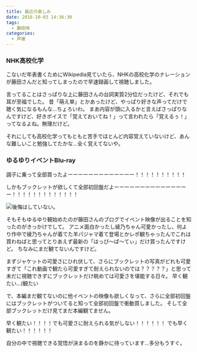 ```yaml
---
title: 最近の楽しみ
date: 2016-10-03 14:36:30
tags:
  - 藤田咲
categories:
  - 声優
---
```

### NHK高校化学

こないだ年表書くためにWikipedia見ていたら、NHKの高校化学のナレーションが藤田さんだと知ってしまったので早速録画して視聴しました。
<!-- more -->
言ってることはさっぱりな上に藤田さんの台詞実質2分位だったけど、それでも耳が至福でした。
昔「萌え単」とかあったけど、やっぱり好きな声ってだけで聴く気になるもんな…ちょろいわ。
まあ内容が頭に入るかと言えばさっぱりなんですけど、好きボイスで「覚えておいてね！」って言われたら「覚えるぅ！」ってなるよね。無理だけど。

それにしても高校化学ってもともと苦手でほとんど内容覚えていないけど、あんな難しいこと勉強してたかな…全く覚えてないや。

### ゆるゆりイベントBlu-ray

調子に乗って全部買ったよーーーーーーーーーーーーー！！！！！！！！！！

しかもブックレットが欲しくて全部初回盤だよーーーーーーーーーーーーーーー！！！！！！！！！！！！！

![後悔はしていない。](/sblog/img/disc.JPG)

そもそもゆるゆり観始めたのが藤田さんのブログでイベント映像が出ることを知ったのがきっかけでして。
アニメ面白かったし綾乃ちゃん可愛かったし、何より作中で綾乃ちゃんが着てた羊パジャマ着て登場とかレポ観ちゃったんでこれは買わねばと思ってとりあえず最新の「はっぴ～ぱ～てぃ」だけ買ったんですけど。
ちなみにまだ観てないんですけど。

まずジャケットの可愛さにひれ伏して、さらにブックレットの写真がどれも可愛すぎて「これ動画で観たら可愛すぎて耐えられないのでは？？？？？」と思って未だに視聴できずにブックレットだけ眺めては可愛さを堪能する日々。
早く観たい…(観たい

で、本編まだ観てないのに他イベントの映像も欲しくなって、さらに全部初回盤にはブックレットがついてると知って全部初回盤で衝動買しました。
そして全部ブックレットだけ見てまだ本編観てません。

早く観たい！！！！でも可愛さに耐えられる気がしない！！！！！！
でも早く観たい！！！！！！

自分の中で視聴できる覚悟が決まるのを静かに待っています…多分もうすぐ。
